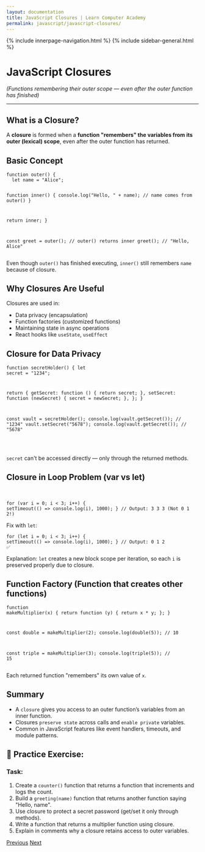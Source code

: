 ```yaml
---
layout: documentation
title: JavaScript Closures | Learn Computer Academy
permalink: javascript/javascript-closures/
---
```

<div class="loader">
{% include innerpage-navigation.html %}
{% include sidebar-general.html %}
            <div class="page-content">
                <div class="content-wrapper">
                    <div class="row">
                        <div class="col-md-9 content">
                            <!-- Your content goes started here -->
                            <div class="doc-content">
                                <h1>JavaScript Closures</h1>
                                <p><em>(Functions remembering their outer scope — even after the outer function has finished)</em></p>
                                <hr>
                                <h2>What is a Closure?</h2>
                                <p>A <strong>closure</strong> is formed when a <strong>function "remembers" the variables from its outer (lexical) scope</strong>, even after the outer function has returned.</p>
                                <h2>Basic Concept</h2>
                                <pre class="snippet"><code class="js">function outer() {
  let name = "Alice";
                                
  function inner() {
    console.log("Hello, " + name); // name comes from outer()
  }
                                
  return inner;
}
                                
const greet = outer(); // outer() returns inner
greet(); // "Hello, Alice"</code></pre>
                                <p>Even though <code>outer()</code> has finished executing, <code>inner()</code> still remembers <code>name</code> because of closure.</p>
                                <h2>Why Closures Are Useful</h2>
                                <p>Closures are used in:</p>
                                <ul>
                                  <li>Data privacy (encapsulation)</li>
                                  <li>Function factories (customized functions)</li>
                                  <li>Maintaining state in async operations</li>
                                  <li>React hooks like <code>useState</code>, <code>useEffect</code></li>
                                </ul>
                                <h2>Closure for Data Privacy</h2>
                                <pre class="snippet"><code class="js">function secretHolder() {
  let secret = "1234";
                                
  return {
    getSecret: function () {
      return secret;
    },
    setSecret: function (newSecret) {
      secret = newSecret;
    },
  };
}
                                
const vault = secretHolder();
console.log(vault.getSecret()); // "1234"
vault.setSecret("5678");
console.log(vault.getSecret()); // "5678"</code></pre>  
                                  <p><code>secret</code> can't be accessed directly — only through the returned methods.</p> 
                                  <h2>Closure in Loop Problem (var vs let)</h2>                          
                                  <pre class="snippet"><code class="js">for (var i = 0; i &lt; 3; i++) {
  setTimeout(() => console.log(i), 1000);
}
// Output: 3 3 3 (Not 0 1 2!)</code></pre>
                                  <p>Fix with <code>let</code>:</p>
                                  <pre class="snippet"><code class="js">for (let i = 0; i &lt; 3; i++) {
  setTimeout(() => console.log(i), 1000);
}
// Output: 0 1 2 ✅</code></pre>
                                  <p>Explanation: <code>let</code> creates a new block scope per iteration, so each <code>i</code> is preserved properly due to closure.</p>
                                  <h2>Function Factory (Function that creates other functions)</h2>
                                  <pre class="snippet"><code class="js">function makeMultiplier(x) {
  return function (y) {
    return x * y;
  };
}
                                  
const double = makeMultiplier(2);
console.log(double(5)); // 10
                                  
const triple = makeMultiplier(3);
console.log(triple(5)); // 15</code></pre>
                                    <p>Each returned function "remembers" its own value of <code>x</code>.</p>
                                    <h2>Summary</h2>
                                    <ul>
                                      <li>A <code>closure</code> gives you access to an outer function’s variables from an inner function.</li>
                                      <li>Closures <code>preserve state</code> across calls and <code>enable private</code> variables.</li>
                                      <li>Common in JavaScript features like event handlers, timeouts, and module patterns.</li>
                                    </ul>
                                <h2>🧪 Practice Exercise:</h2>
                                <h3>Task:</h3>
                                <ol>
                                    <li>Create a <code>counter()</code> function that returns a function that increments and logs the count.</li>
                                    <li>Build a <code>greeting(name)</code> function that returns another function saying "Hello, name".</li>
                                    <li>Use closure to protect a secret password (get/set it only through methods).</li>
                                    <li>Write a function that returns a multiplier function using closure.</li>
                                    <li>Explain in comments why a closure retains access to outer variables.</li>
                                </ol>
                            <!-- /.Your content goes ends here -->
                            <div class="footer-btn d-flex justify-content-between">
                                <a href="/javascript/javascript-scope-hoisting" class="btn"><i class="fas fa-arrow-circle-left"></i>Previous</a>
                                <a href="/javascript/" class="btn">Next<i class="fas fa-arrow-circle-right"></i></a>
                            </div>
                            <!-- /.End of footer button -->
                        </div>
                    </div>
                </div>

